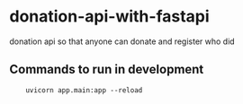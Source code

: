 # donation-api-with-fastapi
donation api so that anyone can donate and register who did

## Commands to run in development
```
    uvicorn app.main:app --reload
```
